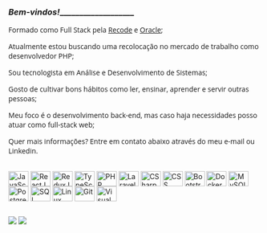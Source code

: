 ### _________________Bem-vindos!____________________________________
<div style="font-family: 'Open Sans', sans-serif; display: inline_block;">
 <p>Formado como Full Stack pela <a href="https://www.recodepro.org.br/" target="_blank">Recode</a> e <a href="https://www.oracle.com/br/education/oracle-next-education/" target="_blank">Oracle</a>;</p>
 <p>Atualmente estou buscando uma recolocação no mercado de trabalho como desenvolvedor PHP;</p>
<p>Sou tecnologista em Análise e Desenvolvimento de Sistemas;</p>
<p>Gosto de cultivar bons hábitos como ler, ensinar, aprender e servir outras pessoas;</p>
<p>Meu foco é o desenvolvimento back-end, mas caso haja necessidades posso atuar como full-stack web;</p>
<p>Quer mais informações? Entre em contato abaixo através do meu e-mail ou Linkedin.</p>
</div>
<div style="display: inline_block"><br>
  <img align="center" alt="JavaScript" height="30" width="40" src="https://img.icons8.com/color/48/undefined/javascript--v1.png" />
  <img align="center" alt="ReactJS" height="30" width="40" src="https://img.icons8.com/color/48/undefined/react-native.png" />
  <img align="center" alt="ReduxJS" height="30" width="40" src="https://img.icons8.com/color/48/undefined/redux.png" />
  <img align="center" alt="TypeScript" height="30" width="40" src="https://img.icons8.com/color/48/undefined/typescript.png" />
  <img align="center" alt="PHP" height="30" width="40" src="https://img.icons8.com/color/48/undefined/php.png" />
  <img align="center" alt="Laravel" height="30" width="40" src="https://img.icons8.com/stickers/100/undefined/laravel.png" />
  <img align="center" alt="CSharp" height="30" width="40" src="https://img.icons8.com/color/48/undefined/c-sharp-logo.png" />
  <img align="center" alt="CSS" height="30" width="40" src="https://img.icons8.com/color/48/undefined/css3.png" />
  <img align="center" alt="Bootstrap" height="30" width="40" src="https://img.icons8.com/color/48/undefined/bootstrap.png" />
  <img align="center" alt="Docker" height="30" width="40" src="https://img.icons8.com/color/48/undefined/docker.png" />
  <img align="center" alt="MySQL" height="30" width="40" src="https://img.icons8.com/color/48/undefined/maria-db.png" />
  <img align="center" alt="PostgreSQL" height="30" width="40" src="https://img.icons8.com/color/48/undefined/postgreesql.png" />
  <img align="center" alt="SQL Server" height="30" width="40" src="https://img.icons8.com/color/48/undefined/microsoft-sql-server.png" />
  <img align="center" alt="Linux" height="30" width="40" src="https://img.icons8.com/color/48/undefined/linux.png" />
  <img align="center" alt="Git" height="30" width="40" src="https://img.icons8.com/color/48/undefined/git.png" />
  <img align="center" alt="Visual Studio Code" height="30" width="40" src="https://img.icons8.com/color/48/undefined/visual-studio--v2.png" />
</div>

##
  
<div>
  <a href="mailto:diegocostaxp@gmail.com" target="_blank"><img src="https://img.shields.io/badge/Gmail-D14836?style=for-the-badge&logo=gmail&logoColor=white" target="_blank"></a>
  <a href="https://www.linkedin.com/in/diegodealmeidacosta/" target="_blank"><img src="https://img.shields.io/badge/LinkedIn-0077B5?style=for-the-badge&logo=linkedin&logoColor=white" target="_blank"></a>
</div>
